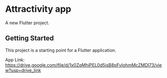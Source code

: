 # Attractivity app

A new Flutter project.

## Getting Started

This project is a starting point for a Flutter application.

App Link: https://drive.google.com/file/d/1x0ZqMhiPEL0d5isB8pFvIohmMcZMDI73/view?usp=drive_link
